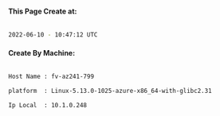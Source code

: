 
   
#### This Page Create at:

```bash

2022-06-10 - 10:47:12 UTC

```

#### Create By Machine:

```bash

Host Name : fv-az241-799

platform  : Linux-5.13.0-1025-azure-x86_64-with-glibc2.31

Ip Local  : 10.1.0.248

```

